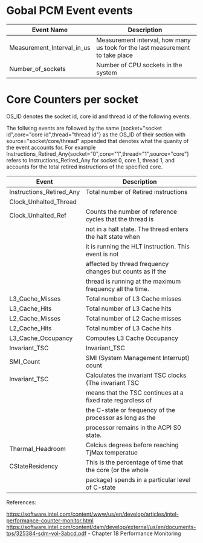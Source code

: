 # Gobal PCM Event	events

|     Event Name              |                                 Description                                    |
|-----------------------------|--------------------------------------------------------------------------------|
| Measurement_Interval_in_us  |  Measurement interval, how many us took for the last measurement to take place |
| Number_of_sockets           |                        Number of CPU sockets in the system                     |


# Core Counters per socket

OS_ID denotes the socket id, core id and thread id of the following events.

The follwing events are followed by the same {socket="socket id",core="core id",thread="thread id"} as the OS_ID
of their section with source="socket/core/thread" appended that denotes what the quanity of the event accounts for.
For example Instructions_Retired_Any{socket="0",core="1",thread="1",source="core"} refers to Instructions_Retired_Any
for socket 0, core 1, thread 1, and accounts for the total retired instructions of the specified core.

|          Event                                 |                   Description                                |
|------------------------------------------------|--------------------------------------------------------------|
|   Instructions_Retired_Any                     |   Total number of Retired instructions                       |
|   Clock_Unhalted_Thread                        |                                                              |
|   Clock_Unhalted_Ref                           |   Counts the number of reference cycles that the thread is   |
|                                                |   not in a halt state. The thread enters the halt state when |
|                                                |   it is running the HLT instruction. This event is not       |
|                                                |   affected by thread frequency changes but counts as if the  |
|                                                |   thread is running at the maximum frequency all the time.   |
|   L3_Cache_Misses                              |   Total number of L3 Cache misses                            |
|   L3_Cache_Hits                                |   Total number of L3 Cache hits                              |
|   L2_Cache_Misses                              |   Total number of L2 Cache misses                            |
|   L2_Cache_Hits                                |   Total number of L3 Cache hits                              |
|   L3_Cache_Occupancy                           |   Computes L3 Cache Occupancy                                |
|   Invariant_TSC                                |   Invariant_TSC                                              |
|   SMI_Count                                    |   SMI (System Management Interrupt) count                    |
|   Invariant_TSC                                |   Calculates the invariant TSC clocks (The invariant TSC     |
|                                                |   means that the TSC continues at a fixed rate regardless of |
|                                                |   the C-state or frequency of the processor as long as the   |
|                                                |   processor remains in the ACPI S0 state.                    |
|   Thermal_Headroom                             |   Celcius degrees before reaching TjMax temperatue           |
|   CStateResidency                              |   This is the percentage of time that the core (or the whole |
|                                                |   package) spends in a particular level of C-state           |                                                                                                                                            |

References:

https://software.intel.com/content/www/us/en/develop/articles/intel-performance-counter-monitor.html 
https://software.intel.com/content/dam/develop/external/us/en/documents-tps/325384-sdm-vol-3abcd.pdf - Chapter 18 Performance Monitoring

